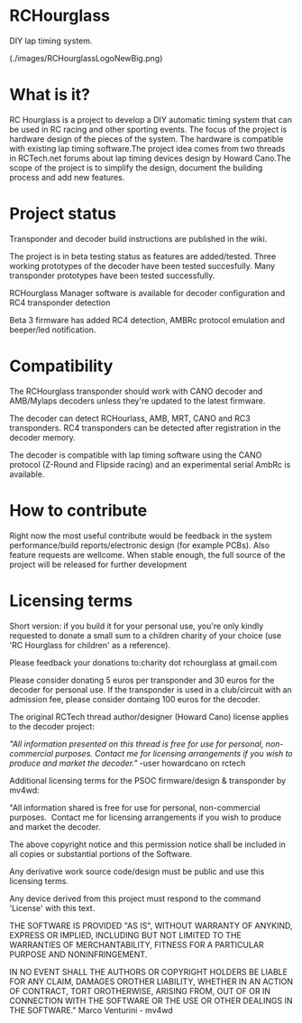 # RCHourglassDIY lap timing system. (./images/RCHourglassLogoNewBig.png)# What is it?RC Hourglass is a project to develop a DIY automatic timing system that can be used in RC racing and other sporting events.The focus of the project is hardware design of the pieces of the system. The hardware is compatible with existing lap timing software.The project idea comes from two threads in RCTech.net forums about lap timing devices design by Howard Cano.The scope of the project is to simplify the design, document the building process and add new features.# Project statusTransponder and decoder build instructions are published in the wiki.The project is in beta testing status as features are added/tested. Three working prototypes of the decoder have been tested succesfully. Many transponder prototypes have been tested successfully. RCHourglass Manager software is available for decoder configuration and RC4 transponder detectionBeta 3 firmware has added RC4 detection, AMBRc protocol emulation and beeper/led notification.# CompatibilityThe RCHourglass transponder should work with CANO decoder and AMB/Mylaps decoders unless they're updated to the latest firmware.The decoder can detect RCHourlass, AMB, MRT, CANO and RC3 transponders. RC4 transponders can be detected after registration in the decoder memory.The decoder is compatible with lap timing software using the CANO protocol (Z-Round and Flipside racing) and an experimental serial AmbRc is available.# How to contributeRight now the most useful contribute would be feedback in the system performance/build reports/electronic design (for example PCBs).Also feature requests are wellcome. When stable enough, the full source of the project will be released for further development# Licensing termsShort version: if you build it for your personal use, you're only kindly requested to donate a small sum to a childrencharity of your choice (use 'RC Hourglass for children' as a reference).Please feedback your donations to:charity dot rchourglass at gmail.comPlease consider donating 5 euros per transponder and 30 euros for the decoder for personal use. If the transponder is used in a club/circuit with an admission fee, please consider dontaing 100 euros for the decoder.The original RCTech thread author/designer (Howard Cano) license applies to the decoder project:*"All information presented on this thread is free for use for personal, non-commercial purposes.Contact me for licensing arrangements if you wish to produce and market the decoder."* -user howardcano on rctechAdditional licensing terms for the PSOC firmware/design & transponder by mv4wd:"All information shared is free for use for personal, non-commercial purposes. Contact me for licensing arrangements if you wish to produce and market the decoder.The above copyright notice and this permission notice shall be included in all copies or substantial portions of theSoftware.Any derivative work source code/design must be public and use this licensing terms. Any device derived from this project must respond to the command 'License' with this text.THE SOFTWARE IS PROVIDED "AS IS", WITHOUT WARRANTY OF ANYKIND, EXPRESS OR IMPLIED, INCLUDING BUT NOT LIMITED TO THE WARRANTIES OF MERCHANTABILITY, FITNESS FOR A PARTICULAR PURPOSE AND NONINFRINGEMENT. IN NO EVENT SHALL THE AUTHORS OR COPYRIGHT HOLDERS BE LIABLE FOR ANY CLAIM, DAMAGES OROTHER LIABILITY, WHETHER IN AN ACTION OF CONTRACT, TORT OROTHERWISE, ARISING FROM, OUT OF OR IN CONNECTION WITH THE SOFTWARE OR THE USE OR OTHER DEALINGS IN THE SOFTWARE." Marco Venturini - mv4wd